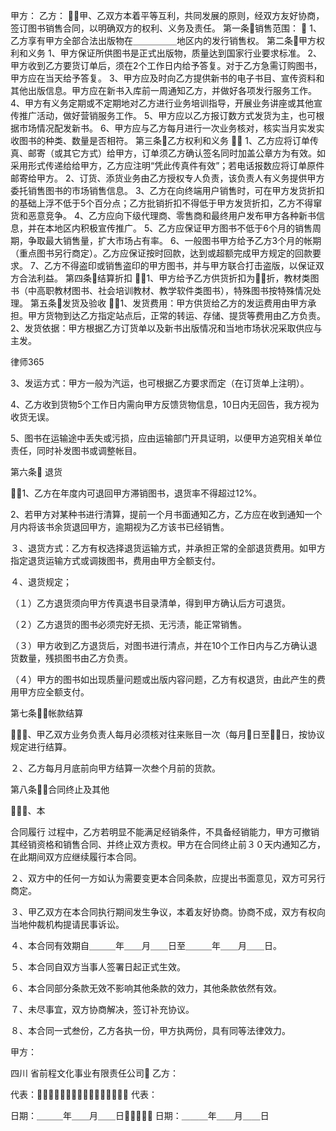 
 甲方：
 乙方：
 甲、乙双方本着平等互利，共同发展的原则，经双方友好协商，签订图书销售合同，以明确双方的权利、义务及责任。
 第一条销售范围：
  1、乙方享有甲方全部合法出版物在＿＿＿＿＿地区内的发行销售权。
 第二条甲方权利和义务
 1、甲方保证所供图书是正式出版物，质量达到国家行业要求标准。
 2、甲方收到乙方要货订单后，须在2个工作日内给予答复。对于乙方急需订购图书，甲方应在当天给予答复。
 3、甲方应及时向乙方提供新书的电子书目、宣传资料和其他出版信息。甲方应在新书入库前一周通知乙方，并做好各项发行服务工作。
 4、甲方有义务定期或不定期地对乙方进行业务培训指导，开展业务讲座或其他宣传推广活动，做好营销服务工作。
 5、甲方应以乙方报订数方式发货为主，也可根据市场情况配发新书。
 6、甲方应与乙方每月进行一次业务核对，核实当月实发实收图书的种类、数量是否相符。
 第三条乙方权利和义务
  1、乙方应将订单传真、邮寄（或其它方式）给甲方，订单须乙方确认签名同时加盖公章方为有效。如采用形式传递给给甲方，乙方应注明“凭此传真件有效”；若电话报数应将订单原件邮寄给甲方。
 2、订货、添货业务由乙方授权专人负责，该负责人有义务提供甲方委托销售图书的市场销售信息。
 3、乙方在向终端用户销售时，可在甲方发货折扣的基础上浮不低于5个百分点；乙方批销折扣不得低于甲方发货折扣，乙方不得窜货和恶意竞争。
 4、乙方应向下级代理商、零售商和最终用户发布甲方各种新书信息，并在本地区内积极宣传推广。
 5、乙方应保证甲方图书不低于6个月的销售周期，争取最大销售量，扩大市场占有率。
 6、一般图书甲方给予乙方3个月的帐期（重点图书另行商定）。乙方应保证按时回款，达到或超额完成甲方规定的回款要求。
 7、乙方不得盗印或销售盗印的甲方图书，并与甲方联合打击盗版，以保证双方合法利益。
 第四条结算折扣
 1、甲方给予乙方供货折扣为折，教材类图书（中高职教材图书、社会培训教材、教学软件类图书），特殊图书按特殊情况处理。
 第五条发货及验收
 1、发货费用：甲方供货给乙方的发运费用由甲方承担。甲方货物到达乙方指定站点后，正常的转运、存储、提货等费用由乙方负责。
 2、发货依据：甲方根据乙方订货单以及新书出版情况和当地市场状况采取供应与主发。




 
律师365






 3、发运方式：甲方一般为汽运，也可根据乙方要求而定（在订货单上注明）。

 4、乙方收到货物5个工作日内需向甲方反馈货物信息，10日内无回告，我方视为收货无误。

 5、图书在运输途中丢失或污损，应由运输部门开具证明，以便甲方追究相关单位责任，同时补发图书或调整帐目。

 第六条 退货

 1、乙方在年度内可退回甲方滞销图书，退货率不得超过12%。

 2、若甲方对某种书进行清算，提前一个月书面通知乙方，乙方应在收到通知一个月内将该书余货退回甲方，逾期视为乙方该书已经销售。

 ３、退货方式：乙方有权选择退货运输方式，并承担正常的全部退货费用。如甲方指定退货运输方式或调拨图书，费用由甲方全额支付。

 ４、退货规定；

 （１）乙方退货须向甲方传真退书目录清单，得到甲方确认后方可退货。

 （２）乙方退货的图书必须完好无损、无污渍，能正常销售。

 （３）甲方收到乙方退货后，对图书进行清点，并在10个工作日内与乙方确认退货数量，残损图书由乙方负责。

 （４）甲方的图书如出现质量问题或出版内容问题，乙方有权退货，由此产生的费用甲方应全额支付。

 第七条帐款结算

 １、甲乙双方业务负责人每月必须核对往来账目一次（每月日至日，按协议规定进行结算。

 ２、乙方每月月底前向甲方结算一次叁个月前的货款。

 第八条合同终止及其他

 １、本

合同履行
过程中，乙方若明显不能满足经销条件，不具备经销能力，甲方可撤销其经销资格和销售合同、并终止双方责权。甲方在合同终止前３０天内通知乙方，在此期间双方应继续履行本合同。

 ２、双方中的任何一方如认为需要变更本合同条款，应提出书面意见，双方可另行商定。

 ３、甲乙双方在本合同执行期间发生争议，本着友好协商。协商不成，双方有权向当地仲裁机构提请民事诉讼。

 ４、本合同有效期自＿＿＿年＿＿月＿＿日至＿＿＿年＿＿月＿＿日。

 ５、本合同自双方当事人签署日起正式生效。

 ６、本合同部分条款无效不影响其他条款的效力，其他条款依然有效。

 ７、未尽事宜，双方协商解决，签订补充协议。

 ８、本合同一式叁份，乙方各执一份，甲方执两份，具有同等法律效力。

 

 

 甲方：

四川
省前程文化事业有限责任公司 乙方：

 

 代表： 代表：

 

 日期：＿＿＿年＿＿月＿＿日 日期：＿＿＿年＿＿月＿＿日

 


 

 
 
 
 
 
  


  
 

  


  


  
 
 
 
 

